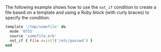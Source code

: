 The following example shows how to use the `not_if` condition to create
a file based on a template and using a Ruby block (with curly braces) to
specify the condition:

``` ruby
template '/tmp/somefile' do
  mode '0755'
  source 'somefile.erb'
  not_if { File.exist?('/etc/passwd') }
end
```